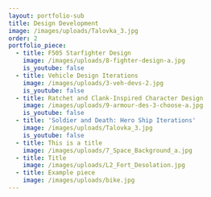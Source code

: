 ```yaml
---
layout: portfolio-sub
title: Design Development
image: /images/uploads/Talovka_3.jpg
order: 2
portfolio_piece:
  - title: F505 Starfighter Design
    image: /images/uploads/8-fighter-design-a.jpg
    is_youtube: false
  - title: Vehicle Design Iterations
    image: /images/uploads/3-veh-devs-2.jpg
    is_youtube: false
  - title: Ratchet and Clank-Inspired Character Design
    image: /images/uploads/9-armour-des-3-choose-a.jpg
    is_youtube: false
  - title: 'Soldier and Death: Hero Ship Iterations'
    image: /images/uploads/Talovka_3.jpg
    is_youtube: false
  - title: This is a title
    image: /images/uploads/7_Space_Background_a.jpg
  - title: Title
    image: /images/uploads/L2_Fort_Desolation.jpg
  - title: Example piece
    image: /images/uploads/bike.jpg
---
```


